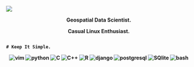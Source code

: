 ![](https://komarev.com/ghpvc/?username=osundwajeff&label=ProfileViewers&color=brightgreen)

<p align="center"> <strong> Geospatial Data Scientist. <strong/> </p>
<p align="center"> <strong> Casual Linux Enthusiast. <strong/> </p>

```

# Keep It Simple.

```
 

<p align="center">
  <img src="https://img.shields.io/badge/vim-239120?style=for-the-badge&logo=vim&logoColor=white" title="vim">
  <img src="https://img.shields.io/badge/Python-14354C?style=for-the-badge&logo=python&logoColor=white" title="python">
  <img src="https://img.shields.io/badge/C-00599C?style=for-the-badge&logo=c&logoColor=white" title="C">
  <img src="https://img.shields.io/badge/C%2B%2B-00599C?style=for-the-badge&logo=c%2B%2B&logoColor=white" title="C++">
  <img src="https://img.shields.io/badge/R-276DC3?style=for-the-badge&logo=r&logoColor=white" title="R">
  <img src="https://img.shields.io/badge/Django-092E20?style=for-the-badge&logo=django&logoColor=white" title="django">
  <img src="https://img.shields.io/badge/PostgreSQL-316192?style=for-the-badge&logo=postgresql&logoColor=white" title="postgresql">
  <img src="https://img.shields.io/badge/SQLite-07405E?style=for-the-badge&logo=sqlite&logoColor=white" title="SQlite">
  <img src="https://img.shields.io/badge/Shell_Script-121011?style=for-the-badge&logo=gnu-bash&logoColor=white" title="bash">
</p>

